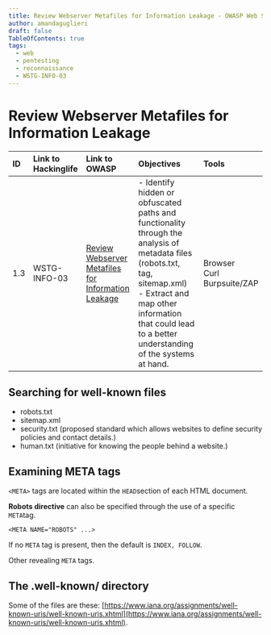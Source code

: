 ```yaml
---
title: Review Webserver Metafiles for Information Leakage - OWASP Web Security Testing Guide
author: amandaguglieri
draft: false
TableOfContents: true
tags:
  - web
  - pentesting
  - reconnaissance
  - WSTG-INFO-03
---
```


# Review Webserver Metafiles for Information Leakage


|ID|Link to Hackinglife|Link to OWASP|Objectives|Tools|
|:---|:---|:---|:---|:---|
|1.3|WSTG-INFO-03|[Review Webserver Metafiles for Information Leakage](https://owasp.org/www-project-web-security-testing-guide/latest/4-Web_Application_Security_Testing/01-Information_Gathering/03-Review_Webserver_Metafiles_for_Information_Leakage)|- Identify hidden or obfuscated paths and functionality through the analysis of metadata files (robots.txt, <META> tag, sitemap.xml)  <br>- Extract and map other information that could lead to a better understanding of the systems at hand.|Browser  <br>Curl  <br>Burpsuite/ZAP|

## Searching for well-known files

- robots.txt
- sitemap.xml
- security.txt (proposed standard which allows websites to define security policies and contact details.)
- human.txt (initiative for knowing the people behind a website.)

## Examining META tags

`<META>` tags are located within the `HEAD`section of each HTML document. 

**Robots directive** can also be specified through the use of a specific `META`tag.

```
<META NAME="ROBOTS" ...>
```

If no `META` tag is present, then the default is `INDEX, FOLLOW`. 

Other revealing `META` tags. 

## The .well-known/ directory

Some of the files are these: [https://www.iana.org/assignments/well-known-uris/well-known-uris.xhtml](https://www.iana.org/assignments/well-known-uris/well-known-uris.xhtml).

